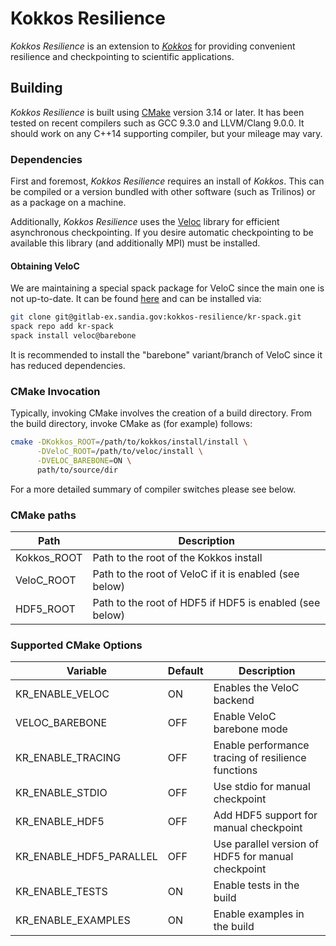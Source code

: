 # Kokkos Resilience

*Kokkos Resilience* is an extension to [*Kokkos*](https://github.com/kokkos/kokkos/) for providing convenient resilience
and checkpointing to scientific applications.

## Building

*Kokkos Resilience* is built using [CMake](https://cmake.org) version 3.14 or later. It has been tested on recent
compilers such as GCC 9.3.0 and LLVM/Clang 9.0.0. It should work on any C++14 supporting compiler, but your mileage
may vary.

### Dependencies

First and foremost, *Kokkos Resilience* requires an install of *Kokkos*. This can be compiled or a version bundled with
other software (such as Trilinos) or as a package on a machine.

Additionally, *Kokkos Resilience* uses the [Veloc](https://github.com/ECP-VeloC/VELOC) library for efficient asynchronous
checkpointing. If you desire automatic checkpointing to be available this library (and additionally MPI) must be installed.

#### Obtaining VeloC

We are maintaining a special spack package for VeloC since the main one is not up-to-date. It can be found
[here](https://gitlab-ex.sandia.gov/kokkos-resilience/kr-spack) and can be installed via:

```sh
git clone git@gitlab-ex.sandia.gov:kokkos-resilience/kr-spack.git
spack repo add kr-spack
spack install veloc@barebone
```

It is recommended to install the "barebone" variant/branch of VeloC since it has reduced dependencies.

### CMake Invocation

Typically, invoking CMake involves the creation of a build directory. From the build directory, invoke CMake as (for example) follows:

```sh
cmake -DKokkos_ROOT=/path/to/kokkos/install/install \
      -DVeloC_ROOT=/path/to/veloc/install \
      -DVELOC_BAREBONE=ON \
      path/to/source/dir
```

For a more detailed summary of compiler switches please see below.

### CMake paths

| Path        | Description                                             |
| ----------- | ------------------------------------------------------- |
| Kokkos_ROOT | Path to the root of the Kokkos install                  |
| VeloC_ROOT  | Path to the root of VeloC if it is enabled (see below)  |
| HDF5_ROOT   | Path to the root of HDF5 if HDF5 is enabled (see below) |


### Supported CMake Options

| Variable                | Default | Description                                        |
| ----------------------- | ------- | -------------------------------------------------- |
| KR_ENABLE_VELOC         | ON      | Enables the VeloC backend                          |
| VELOC_BAREBONE          | OFF     | Enable VeloC barebone mode                         |
| KR_ENABLE_TRACING       | OFF     | Enable performance tracing of resilience functions |
| KR_ENABLE_STDIO         | OFF     | Use stdio for manual checkpoint                    |
| KR_ENABLE_HDF5          | OFF     | Add HDF5 support for manual checkpoint             |
| KR_ENABLE_HDF5_PARALLEL | OFF     | Use parallel version of HDF5 for manual checkpoint |
| KR_ENABLE_TESTS         | ON      | Enable tests in the build                          |
| KR_ENABLE_EXAMPLES      | ON      | Enable examples in the build                       |
